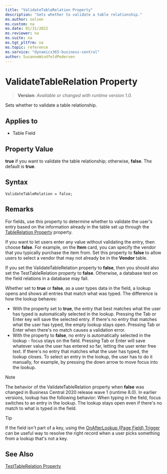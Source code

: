 ```yaml
---
title: "ValidateTableRelation Property"
description: "Sets whether to validate a table relationship."
ms.author: solsen
ms.custom: na
ms.date: 01/31/2022
ms.reviewer: na
ms.suite: na
ms.tgt_pltfrm: na
ms.topic: reference
ms.service: "dynamics365-business-central"
author: SusanneWindfeldPedersen
---
```

[//]: # (START>DO_NOT_EDIT)
[//]: # (IMPORTANT:Do not edit any of the content between here and the END>DO_NOT_EDIT.)
[//]: # (Any modifications should be made in the .xml files in the ModernDev repo.)
# ValidateTableRelation Property
> **Version**: _Available or changed with runtime version 1.0._

Sets whether to validate a table relationship.

## Applies to
-   Table Field

[//]: # (IMPORTANT: END>DO_NOT_EDIT)


## Property Value

**true** if you want to validate the table relationship; otherwise, **false**. The default is **true**.  

## Syntax

```AL
ValidateTableRelation = false;
```
  
## Remarks

For fields, use this property to determine whether to validate the user's entry based on the information already in the table set up through the [TableRelation Property](devenv-tablerelation-property.md) property.  
  
If you want to let users enter any value without validating the entry, then choose **false**. For example, on the **Item** card, you can specify the vendor that you typically purchase the item from. Set this property to **false** to allow users to select a vendor that may not already be in the **Vendor** table.  
  
If you set the ValidateTableRelation property to **false**, then you should also set the TestTableRelation property to **false**. Otherwise, a database test on the field relations in a database may fail.  

Whether set to **true** or **false**, as a user types data in the field, a lookup opens and shows all entries that match what was typed. The difference is how the lookup behaves:

- With the property set to **true**, the entry that best matches what the user has typed is automatically selected in the lookup. Pressing the Tab or Enter key will save the selected entry. If there's no entry that matches what the user has typed, the empty lookup stays open. Pressing Tab or Enter when there's no match causes a validation error.
- With the property to **false**, no entry is automatically selected in the lookup - focus stays on the field. Pressing Tab or Enter will save whatever value the user has entered so far, letting the user enter free text. If there's no entry that matches what the user has typed, the lookup closes. To select an entry in the lookup, the user has to do it manually, for example, by pressing the down arrow to move focus into the lookup.

> [!NOTE]
> The behavior of the ValidateTableRelation property when **false** was changed in Business Central 2020 release wave 1 (runtime 8.0). In earlier versions, lookup has the following behavior:
> When typing in the field, focus switches to an entry in the lookup.
> The lookup stays open even if there's no match to what is typed in the field.

> [!TIP]
> If the field isn't part of a key, using the [OnAfterLookup (Page Field) Trigger](../triggers-auto/pagefield/devenv-onafterlookup-pagefield-trigger.md) can be useful way to resolve the right record when a user picks something from a lookup that's not a key.

## See Also  

[TestTableRelation Property](devenv-testtablerelation-property.md)